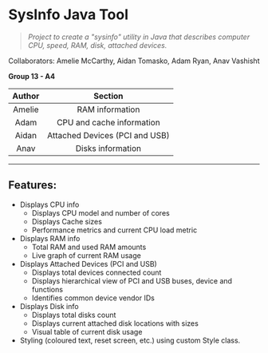 # SysInfo Java Tool

> *Project to create a "sysinfo" utility in Java that describes computer CPU, speed, RAM, disk, attached devices.*

<p>Collaborators: Amelie McCarthy, Aidan Tomasko, Adam Ryan, Anav Vashisht</p>

**Group 13 - A4**

| Author  | Section |
| :------------: |:-----------:|
| Amelie      | RAM information    |
| Adam      | CPU and cache information    |
| Aidan      | Attached Devices (PCI and USB)     |
| Anav      | Disks information    |


---

## Features:
- Displays CPU info
    - Displays CPU model and number of cores
    - Displays Cache sizes
    - Performance metrics and current CPU load metric
- Displays RAM info
    - Total RAM and used RAM amounts
    - Live graph of current RAM usage
- Displays Attached Devices (PCI and USB)
  - Displays total devices connected count
  - Displays hierarchical view of PCI and USB buses, device and functions
  - Identifies common device vendor IDs
- Displays Disk info
  - Displays total disks count
  - Displays current attached disk locations with sizes
  - Visual table of current disk usage
- Styling (coloured text, reset screen, etc.) using custom Style class.
